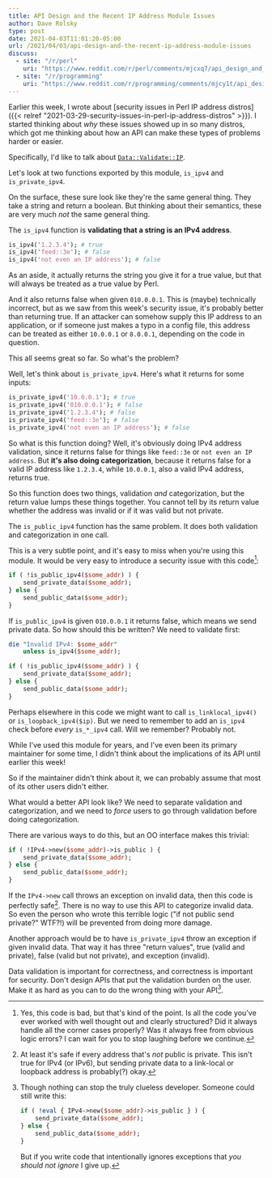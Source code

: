 ```yaml
---
title: API Design and the Recent IP Address Module Issues
author: Dave Rolsky
type: post
date: 2021-04-03T11:01:20-05:00
url: /2021/04/03/api-design-and-the-recent-ip-address-module-issues
discuss:
  - site: "/r/perl"
    uri: "https://www.reddit.com/r/perl/comments/mjcxq7/api_design_and_the_recent_ip_address_module_issues/"
  - site: "/r/programming"
    uri: "https://www.reddit.com/r/programming/comments/mjcy1t/api_design_and_the_recent_ip_address_module_issues/"
---
```


Earlier this week, I wrote about [security issues in Perl IP address distros]({{< relref
"2021-03-29-security-issues-in-perl-ip-address-distros" >}}). I started thinking about _why_ these
issues showed up in so many distros, which got me thinking about how an API can make these types of
problems harder or easier.

Specifically, I'd like to talk about
[`Data::Validate::IP`](https://metacpan.org/pod/Data::Validate::IP).

Let's look at two functions exported by this module, `is_ipv4` and `is_private_ipv4`.

On the surface, these sure look like they're the same general thing. They take a string and return a
boolean. But thinking about their semantics, these are very much _not_ the same general thing.

The `is_ipv4` function is **validating that a string is an IPv4 address**.

```perl
is_ipv4('1.2.3.4'); # true
is_ipv4('feed::3e'); # false
is_ipv4('not even an IP address'); # false
```

As an aside, it actually returns the string you give it for a true value, but that will always be
treated as a true value by Perl.

And it also returns false when given `010.0.0.1`. This is (maybe) technically incorrect, but as we
saw from this week's security issue, it's probably better than returning true. If an attacker can
somehow supply this IP address to an application, or if someone just makes a typo in a config file,
this address can be treated as either `10.0.0.1` or `8.0.0.1`, depending on the code in question.

This all seems great so far. So what's the problem?

Well, let's think about `is_private_ipv4`. Here's what it returns for some inputs:

```perl
is_private_ipv4('10.0.0.1'); # true
is_private_ipv4('010.0.0.1'); # false
is_private_ipv4('1.2.3.4'); # false
is_private_ipv4('feed::3e'); # false
is_private_ipv4('not even an IP address'); # false
```

So what is this function doing? Well, it's obviously doing IPv4 address validation, since it returns
false for things like `feed::3e` or `not even an IP address`. But **it's also doing
categorization**, because it returns false for a valid IP address like `1.2.3.4`, while `10.0.0.1`,
also a valid IPv4 address, returns true.

So this function does two things, validation _and_ categorization, but the return value lumps these
things together. You cannot tell by its return value whether the address was invalid or if it was
valid but not private.

The `is_public_ipv4` function has the same problem. It does both validation and categorization in
one call.

This is a very subtle point, and it's easy to miss when you're using this module. It would be very
easy to introduce a security issue with this code[^1]:

```perl
if ( !is_public_ipv4($some_addr) ) {
    send_private_data($some_addr);
} else {
    send_public_data($some_addr);
}
```

If `is_public_ipv4` is given `010.0.0.1` it returns false, which means we send private data. So how
should this be written? We need to validate first:

```perl
die "Invalid IPv4: $some_addr"
    unless is_ipv4($some_addr);

if ( !is_public_ipv4($some_addr) ) {
    send_private_data($some_addr);
} else {
    send_public_data($some_addr);
}
```

Perhaps elsewhere in this code we might want to call `is_linklocal_ipv4()` or
`is_loopback_ipv4($ip)`. But we need to remember to add an `is_ipv4` check before _every_
`is_*_ipv4` call. Will we remember? Probably not.

While I've used this module for years, and I've even been its primary maintainer for some time, I
didn't think about the implications of its API until earlier this week!

So if the maintainer didn't think about it, we can probably assume that most of its other users
didn't either.

What would a better API look like? We need to separate validation and categorization, and we need to
_force_ users to go through validation before doing categorization.

There are various ways to do this, but an OO interface makes this trivial:

```perl
if ( !IPv4->new($some_addr)->is_public ) {
    send_private_data($some_addr);
} else {
    send_public_data($some_addr);
}
```

If the `IPv4->new` call throws an exception on invalid data, then this code is perfectly safe[^2].
There is no way to use this API to categorize invalid data. So even the person who wrote this
terrible logic ("if not public send private?" WTF?!) will be prevented from doing more damage.

Another approach would be to have `is_private_ipv4` throw an exception if given invalid data. That
way it has three "return values", true (valid and private), false (valid but not private), and
exception (invalid).

Data validation is important for correctness, and correctness is important for security. Don't
design APIs that put the validation burden on the user. Make it as hard as you can to do the wrong
thing with your API[^3].

[^1]:
    Yes, this code is bad, but that's kind of the point. Is all the code you've ever worked with
    well thought out and clearly structured? Did it always handle all the corner cases properly? Was
    it always free from obvious logic errors? I can wait for you to stop laughing before we
    continue.

[^2]:
    At least it's safe if every address that's _not_ public is private. This isn't true for IPv4 (or
    IPv6), but sending private data to a link-local or loopback address is probably(?) okay.

[^3]: Though nothing can stop the truly clueless developer. Someone could still write this:

    ```perl
    if ( !eval { IPv4->new($some_addr)->is_public } ) {
        send_private_data($some_addr);
    } else {
        send_public_data($some_addr);
    }
    ```

    But if you write code that intentionally ignores exceptions that _you should not ignore_ I give
    up.
